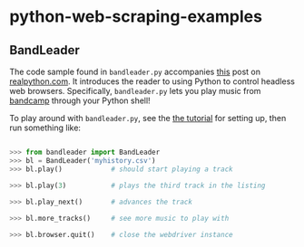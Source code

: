 # python-web-scraping-examples

## BandLeader

The code sample found in `bandleader.py` accompanies [this](https://realpython.com/blog/python/modern-web-automation-with-python-and-selenium/) post on [realpython.com](https://realpython.com).  It introduces the reader to using Python to control headless web browsers. Specifically, `bandleader.py` lets you play music from [bandcamp](https://bandcamp.com) through your Python shell!

To play around with `bandleader.py`, see the [the tutorial](https://realpython.com/blog/python/modern-web-automation-with-python-and-selenium/) for setting up, then run something like:


```python

>>> from bandleader import BandLeader
>>> bl = BandLeader('myhistory.csv')
>>> bl.play()            # should start playing a track

>>> bl.play(3)           # plays the third track in the listing

>>> bl.play_next()       # advances the track
 
>>> bl.more_tracks()     # see more music to play with

>>> bl.browser.quit()    # close the webdriver instance

```


